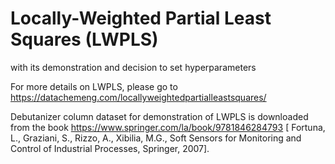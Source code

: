# Locally-Weighted Partial Least Squares (LWPLS)
with its demonstration and decision to set hyperparameters

For more details on LWPLS, please go to https://datachemeng.com/locallyweightedpartialleastsquares/

Debutanizer column dataset for demonstration of LWPLS is downloaded from the book https://www.springer.com/la/book/9781846284793 [
Fortuna, L., Graziani, S., Rizzo, A., Xibilia, M.G., Soft Sensors for Monitoring and Control of Industrial Processes, Springer, 2007].

